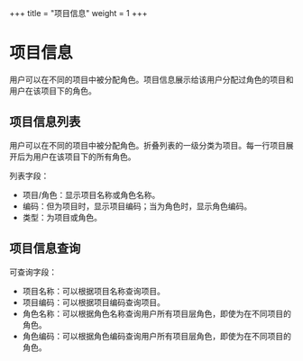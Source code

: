 ﻿+++
title = "项目信息"
weight = 1
+++

# 项目信息

用户可以在不同的项目中被分配角色。项目信息展示给该用户分配过角色的项目和用户在该项目下的角色。


<h2 id="1">项目信息列表</h2>

用户可以在不同的项目中被分配角色。折叠列表的一级分类为项目。每一行项目展开后为用户在该项目下的所有角色。

列表字段：

- 项目/角色：显示项目名称或角色名称。
- 编码：但为项目时，显示项目编码；当为角色时，显示角色编码。
- 类型：为项目或角色。

<h2 id="2">项目信息查询</h2>

可查询字段：

- 项目名称：可以根据项目名称查询项目。
- 项目编码：可以根据项目编码查询项目。
- 角色名称：可以根据角色名称查询用户所有项目层角色，即使为在不同项目的角色。
- 角色编码：可以根据角色编码查询用户所有项目层角色，即使为在不同项目的角色。